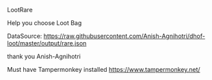 LootRare

Help you choose Loot Bag

DataSource: https://raw.githubusercontent.com/Anish-Agnihotri/dhof-loot/master/output/rare.json

thank you Anish-Agnihotri

Must have Tampermonkey installed
https://www.tampermonkey.net/
